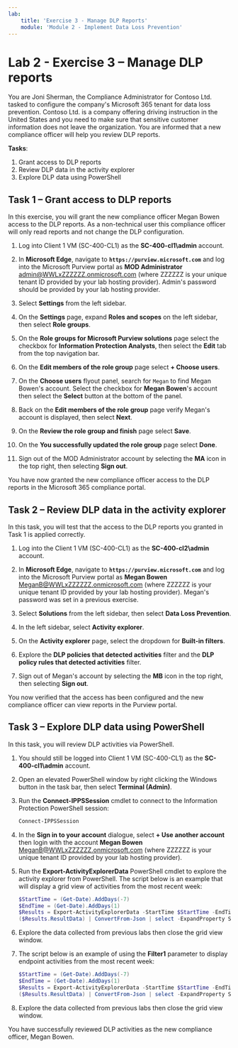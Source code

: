```yaml
---
lab:
    title: 'Exercise 3 - Manage DLP Reports'
    module: 'Module 2 - Implement Data Loss Prevention'
---
```


# Lab 2 - Exercise 3 – Manage DLP reports

You are Joni Sherman, the Compliance Administrator for Contoso Ltd. tasked to configure the company's Microsoft 365 tenant for data loss prevention. Contoso Ltd. is a company offering driving instruction in the United States and you need to make sure that sensitive customer information does not leave the organization. You are informed that a new compliance officer will help you review DLP reports.

**Tasks**:

1. Grant access to DLP reports
1. Review DLP data in the activity explorer
1. Explore DLP data using PowerShell

## Task 1 – Grant access to DLP reports

In this exercise, you will grant the new compliance officer Megan Bowen access to the DLP reports. As a non-technical user this compliance officer will only read reports and not change the DLP configuration.

1. Log into Client 1 VM (SC-400-CL1) as the **SC-400-cl1\admin** account.

1. In **Microsoft Edge**, navigate to **`https://purview.microsoft.com`** and log into the Microsoft Purview portal as **MOD Administrator** admin@WWLxZZZZZZ.onmicrosoft.com (where ZZZZZZ is your unique tenant ID provided by your lab hosting provider). Admin's password should be provided by your lab hosting provider.

1. Select **Settings** from the left sidebar.

1. On the **Settings** page, expand **Roles and scopes** on the left sidebar, then select **Role groups**.

1. On the **Role groups for Microsoft Purview solutions** page select the checkbox for **Information Protection Analysts**, then select the **Edit** tab from the top navigation bar.

1. On the **Edit members of the role group** page select **+ Choose users**.

1. On the **Choose users** flyout panel, search for `Megan` to find Megan Bowen's account. Select the checkbox for **Megan Bowen**'s account then select the **Select** button at the bottom of the panel.

1. Back on the **Edit members of the role group** page verify Megan's account is displayed, then select **Next**.

1. On the **Review the role group and finish** page select **Save**.

1. On the **You successfully updated the role group** page select **Done**.

1. Sign out of the MOD Administrator account by selecting the **MA** icon in the top right, then selecting **Sign out**.

You have now granted the new compliance officer access to the DLP reports in the Microsoft 365 compliance portal.

## Task 2 – Review DLP data in the activity explorer

In this task, you will test that the access to the DLP reports you granted in Task 1 is applied correctly.

1. Log into the Client 1 VM (SC-400-CL1) as the **SC-400-cl2\admin** account.

1. In **Microsoft Edge**, navigate to **`https://purview.microsoft.com`** and log into the Microsoft Purview portal as **Megan Bowen** MeganB@WWLxZZZZZZ.onmicrosoft.com (where ZZZZZZ is your unique tenant ID provided by your lab hosting provider). Megan's password was set in a previous exercise.

1. Select **Solutions** from the left sidebar, then select **Data Loss Prevention**.

1. In the left sidebar, select **Activity explorer**.

1. On the **Activity explorer** page, select the dropdown for **Built-in filters**.

1. Explore the **DLP policies that detected activities** filter and the **DLP policy rules that detected activities** filter.

1. Sign out of Megan's account by selecting the **MB** icon in the top right, then selecting **Sign out**.

You now verified that the access has been configured and the new compliance officer can view reports in the Purview portal.

## Task 3 – Explore DLP data using PowerShell

In this task, you will review DLP activities via PowerShell.

1. You should still be logged into Client 1 VM (SC-400-CL1) as the **SC-400-cl1\admin** account.

1. Open an elevated PowerShell window by right clicking the Windows button in the task bar, then select **Terminal (Admin)**.

1. Run the **Connect-IPPSSession** cmdlet to connect to the Information Protection PowerShell session:

   ``` powershell
   Connect-IPPSSession
   ```

1. In the **Sign in to your account** dialogue, select **+ Use another account** then login with the account **Megan Bowen** MeganB@WWLxZZZZZZ.onmicrosoft.com (where ZZZZZZ is your unique tenant ID provided by your lab hosting provider).

1. Run the **Export-ActivityExplorerData** PowerShell cmdlet to explore the activity explorer from PowerShell. The script below is an example that will display a grid view of activities from the most recent week:

   ``` powershell
   $StartTime = (Get-Date).AddDays(-7)
   $EndTime = (Get-Date).AddDays(1)
   $Results = Export-ActivityExplorerData -StartTime $StartTime -EndTime $EndTime -OutputFormat JSON
   ($Results.ResultData) | ConvertFrom-Json | select -ExpandProperty SyncRoot | ogv
   ```

1. Explore the data collected from previous labs then close the grid view window.

1. The script below is an example of using the **Filter1** parameter to display endpoint activities from the most recent week:

   ``` powershell
   $StartTime = (Get-Date).AddDays(-7)
   $EndTime = (Get-Date).AddDays(1)
   $Results = Export-ActivityExplorerData -StartTime $StartTime -EndTime $EndTime -Filter1 @("Workload","Endpoint")-OutputFormat JSON
   ($Results.ResultData) | ConvertFrom-Json | select -ExpandProperty SyncRoot | ogv
   ```

1. Explore the data collected from previous labs then close the grid view window.

You have successfully reviewed DLP activities as the new compliance officer, Megan Bowen.
